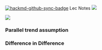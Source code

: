 [![hackmd-github-sync-badge](https://hackmd.io/AMMOIpZiSu-HSIdefFGC1Q/badge)](https://hackmd.io/AMMOIpZiSu-HSIdefFGC1Q)
Lec Notes
![](https://hackmd.io/_uploads/rJ3ebD_in.png)

![](https://hackmd.io/_uploads/S1YWbvdih.png)


### Parallel trend assumption



### Difference in Difference

